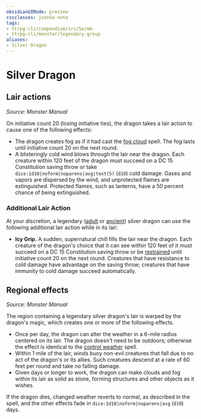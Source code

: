 ```yaml
---
obsidianUIMode: preview
cssclasses: json5e-note
tags:
- ttrpg-cli/compendium/src/5e/mm
- ttrpg-cli/monster/legendary-group
aliases:
- Silver Dragon
---
```

# Silver Dragon

## Lair actions
_Source: Monster Manual_

On initiative count 20 (losing initiative ties), the dragon takes a lair action to cause one of the following effects:

- The dragon creates fog as if it had cast the [fog cloud](/3-Mechanics/CLI/spells/fog-cloud-xphb.md) spell. The fog lasts until initiative count 20 on the next round.  
- A blisteringly cold wind blows through the lair near the dragon. Each creature within 120 feet of the dragon must succeed on a DC 15 Constitution saving throw or take `dice:1d10|noform|noparens|avg|text(5)` (`d10`) cold damage. Gases and vapors are dispersed by the wind, and unprotected flames are extinguished. Protected flames, such as lanterns, have a 50 percent chance of being extinguished.  

### Additional Lair Action

At your discretion, a legendary ([adult](/3-Mechanics/CLI/bestiary/dragon/adult-silver-dragon-xmm.md) or [ancient](/3-Mechanics/CLI/bestiary/dragon/ancient-silver-dragon-xmm.md)) silver dragon can use the following additional lair action while in its lair:

- **Icy Grip.** A sudden, supernatural chill fills the lair near the dragon. Each creature of the dragon's choice that it can see within 120 feet of it must succeed on a DC 15 Constitution saving throw or be [restrained](/3-Mechanics/CLI/conditions.md#Restrained) until initiative count 20 on the next round. Creatures that have resistance to cold damage have advantage on the saving throw; creatures that have immunity to cold damage succeed automatically.  

## Regional effects
_Source: Monster Manual_

The region containing a legendary silver dragon's lair is warped by the dragon's magic, which creates one or more of the following effects.

- Once per day, the dragon can alter the weather in a 6-mile radius centered on its lair. The dragon doesn't need to be outdoors; otherwise the effect is identical to the [control weather](/3-Mechanics/CLI/spells/control-weather-xphb.md) spell.  
- Within 1 mile of the lair, winds buoy non-evil creatures that fall due to no act of the dragon's or its allies. Such creatures descend at a rate of 60 feet per round and take no falling damage.  
- Given days or longer to work, the dragon can make clouds and fog within its lair as solid as stone, forming structures and other objects as it wishes.  

If the dragon dies, changed weather reverts to normal, as described in the spell, and the other effects fade in `dice:1d10|noform|noparens|avg` (`d10`) days.